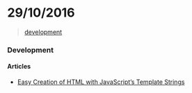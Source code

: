 # 29/10/2016

> [development](#development)


### Development

#### Articles
- [Easy Creation of HTML with JavaScript’s Template Strings](http://wesbos.com/template-strings-html/)